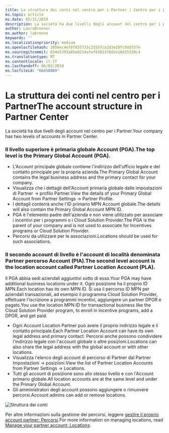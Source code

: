```yaml
---
title: La struttura dei conti nel centro per i Partner | Centro per i partner
ms.topic: article
ms.date: 05/31/2019
description: La società ha due livelli degli account nel centro per i partner.
author: LauraBrenner
ms.author: labrenne
keywords: ''
ms.localizationpriority: medium
ms.openlocfilehash: 3956ec4ef0f835733c25557ca1d3e20fc9a5537e
ms.sourcegitcommit: 034e5293a85e0214afaf9382378d2e18d15320c4
ms.translationtype: MT
ms.contentlocale: it-IT
ms.lasthandoff: 06/03/2019
ms.locfileid: "66458889"
---
```

# <a name="the-account-structure-in-partner-center"></a><span data-ttu-id="db75a-103">La struttura dei conti nel centro per i Partner</span><span class="sxs-lookup"><span data-stu-id="db75a-103">The account structure in Partner Center</span></span>

<span data-ttu-id="db75a-104">La società ha due livelli degli account nel centro per i Partner.</span><span class="sxs-lookup"><span data-stu-id="db75a-104">Your company has two levels of accounts in Partner Center.</span></span> 

### <a name="the-top-level-is-the-primary-global-account-pga"></a><span data-ttu-id="db75a-105">Il livello superiore è primaria globale Account (PGA).</span><span class="sxs-lookup"><span data-stu-id="db75a-105">The top level is the Primary Global Account (PGA).</span></span>

- <span data-ttu-id="db75a-106">L'Account principale globale contiene l'indirizzo dell'ufficio legale e del contatto principale per la propria azienda.</span><span class="sxs-lookup"><span data-stu-id="db75a-106">The Primary Global Account contains the legal business address and the primary contact for your company.</span></span> 
- <span data-ttu-id="db75a-107">Visualizza che i dettagli dell'Account primaria globale dalle impostazioni di Partner -> profilo Partner.</span><span class="sxs-lookup"><span data-stu-id="db75a-107">View the details of your Primary Global Account from Partner Settings -> Partner Profile.</span></span>
- <span data-ttu-id="db75a-108">I dettagli conterrà anche l'ID primario MPN Account globale.</span><span class="sxs-lookup"><span data-stu-id="db75a-108">The details will also contain the Primary Global Account MPN ID.</span></span> 
- <span data-ttu-id="db75a-109">PGA è l'elemento padre dell'azienda e non viene utilizzato per associare i incentivi per i programmi o i Cloud Solution Provider.</span><span class="sxs-lookup"><span data-stu-id="db75a-109">The PGA is the parent of your company and is not used to associate for Incentives programs or Cloud Solution Provider.</span></span> 
- <span data-ttu-id="db75a-110">Percorsi da utilizzare per le associazioni.</span><span class="sxs-lookup"><span data-stu-id="db75a-110">Locations should be used for such associations.</span></span>

### <a name="the-second-level-account-is-the-location-account-called-partner-location-account-pla"></a><span data-ttu-id="db75a-111">Il secondo account di livello è l'account di località denominata Partner percorso Account (PIA).</span><span class="sxs-lookup"><span data-stu-id="db75a-111">The second level account is the location account called Partner Location Account (PLA).</span></span>

<span data-ttu-id="db75a-112">Il PGA abbia sedi aziendali aggiuntivi sotto di esso.</span><span class="sxs-lookup"><span data-stu-id="db75a-112">Your PGA may have additional business locations under it.</span></span> <span data-ttu-id="db75a-113">Ogni posizione ha il proprio ID MPN.</span><span class="sxs-lookup"><span data-stu-id="db75a-113">Each location has its own MPN ID.</span></span>  <span data-ttu-id="db75a-114">Si usa il percorso ID MPN per aziendali transazionali, ad esempio il programma Cloud Solution Provider, effettuare l'iscrizione a programmi incentivi, aggiungere un partner DPOR e pagato.</span><span class="sxs-lookup"><span data-stu-id="db75a-114">You use the location MPN ID for transactional business like the Cloud Solution Provider program, to enroll in incentive programs, add a DPOR, and get paid.</span></span> 

- <span data-ttu-id="db75a-115">Ogni Account Location Partner può avere il proprio indirizzo legale e il contatto principale.</span><span class="sxs-lookup"><span data-stu-id="db75a-115">Each Partner Location Account can have its own legal address and primary contact.</span></span> <span data-ttu-id="db75a-116">Percorsi anche possono condividere l'indirizzo legale con l'account globale o altre posizioni.</span><span class="sxs-lookup"><span data-stu-id="db75a-116">Locations can also share the legal address with the global account or with other locations.</span></span>
- <span data-ttu-id="db75a-117">Visualizza l'elenco degli account di percorso di Partner dal Partner Impostazioni -> posizioni.</span><span class="sxs-lookup"><span data-stu-id="db75a-117">View the list of Partner Location Accounts from Partner Settings -> Locations.</span></span>
- <span data-ttu-id="db75a-118">Tutti gli account di posizione sono allo stesso livello e con l'Account primario globale.</span><span class="sxs-lookup"><span data-stu-id="db75a-118">All location accounts are at the same level and under the Primary Global Account.</span></span>
- <span data-ttu-id="db75a-119">Gli amministratori degli account possono aggiungere o rimuovere percorsi.</span><span class="sxs-lookup"><span data-stu-id="db75a-119">Account admins can add or remove locations.</span></span>

![Struttura dei conti](images/accountstructure.png)

<span data-ttu-id="db75a-121">Per altre informazioni sulla gestione dei percorsi, leggere [gestire il proprio account partner: Percorsi](manage-locations.md).</span><span class="sxs-lookup"><span data-stu-id="db75a-121">For more information on managing locations, read [Manage your partner account: Locations](manage-locations.md).</span></span> 




















